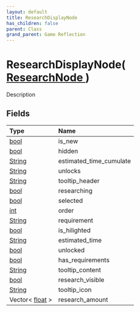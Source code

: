 ```yaml
---
layout: default
title: ResearchDisplayNode
has_children: false
parent: Class
grand_parent: Game Reflection
---
```

# ResearchDisplayNode( [ ResearchNode ](/riftbreaker-wiki/docs/game-reflection/classes/research_node/) )
Description 

## Fields

| Type | Name |
|:----------|:--------------|
| [bool](/riftbreaker-wiki/docs/game-reflection/components/bool/) | is_new |
| [bool](/riftbreaker-wiki/docs/game-reflection/components/bool/) | hidden |
| [String](/riftbreaker-wiki/docs/game-reflection/components/string/) | estimated_time_cumulate |
| [String](/riftbreaker-wiki/docs/game-reflection/components/string/) | unlocks |
| [String](/riftbreaker-wiki/docs/game-reflection/components/string/) | tooltip_header |
| [bool](/riftbreaker-wiki/docs/game-reflection/components/bool/) | researching |
| [bool](/riftbreaker-wiki/docs/game-reflection/components/bool/) | selected |
| [int](/riftbreaker-wiki/docs/game-reflection/enums/int/) | order |
| [String](/riftbreaker-wiki/docs/game-reflection/components/string/) | requirement |
| [bool](/riftbreaker-wiki/docs/game-reflection/components/bool/) | is_hilighted |
| [String](/riftbreaker-wiki/docs/game-reflection/components/string/) | estimated_time |
| [bool](/riftbreaker-wiki/docs/game-reflection/components/bool/) | unlocked |
| [bool](/riftbreaker-wiki/docs/game-reflection/components/bool/) | has_requirements |
| [String](/riftbreaker-wiki/docs/game-reflection/components/string/) | tooltip_content |
| [bool](/riftbreaker-wiki/docs/game-reflection/components/bool/) | research_visible |
| [String](/riftbreaker-wiki/docs/game-reflection/components/string/) | tooltip_icon |
| Vector< [float](/riftbreaker-wiki/docs/game-reflection/components/float/) > | research_amount |

